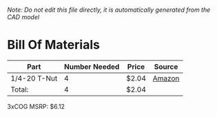 ###### Note: Do not edit this file directly, it is automatically generated from the CAD model 
# Bill Of Materials 
 |Part|Number Needed|Price|Source| 
 |----|----------|-----|-----|
|1/4-20 T-Nut|4|$2.04|[Amazon](https://www.amazon.com/dp/B08WFG7WYP?ref=ppx_yo2ov_dt_b_fed_asin_title?tag=maslowcnc01-20)|
|Total: |4|$2.04| |

 3xCOG MSRP: $6.12